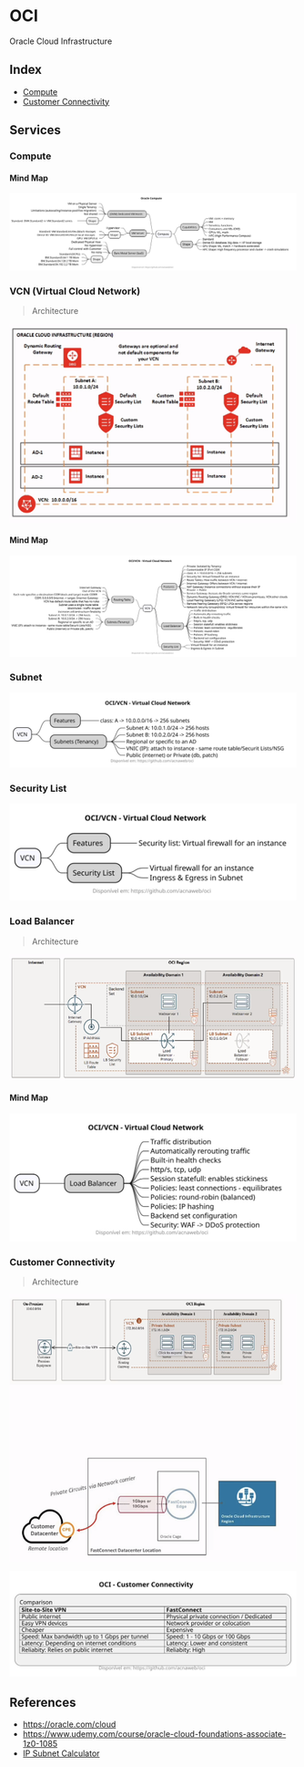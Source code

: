 # OCI

Oracle Cloud Infrastructure

## Index

- [Compute](#compute)
- [Customer Connectivity](#customer-connectivity)

## Services

### Compute

#### Mind Map

![](assets/docs/src/compute/compute.svg)

### VCN (Virtual Cloud Network)

>  Architecture

![](assets/imgs/oci-vcn.png)


#### Mind Map

![](assets/docs/src/vcn/vcn.svg)

### Subnet

![](assets/docs/src/subnet/subnet.svg)

### Security List

![](assets/docs/src/security_list/security_list.svg)

### Load Balancer

>  Architecture

![](assets/imgs/oci-load-balancer.png)

#### Mind Map

![](assets/docs/src/load_balancer/load_balancer.svg)


### Customer Connectivity

>  Architecture

![](assets/imgs/oci-customer_connectivity.png)


![](assets/docs/src/connectivity/connectivity.svg)

## References 

- https://oracle.com/cloud
- https://www.udemy.com/course/oracle-cloud-foundations-associate-1z0-1085
- [IP Subnet Calculator](https://www.subnet-calculator.com/subnet.php)
